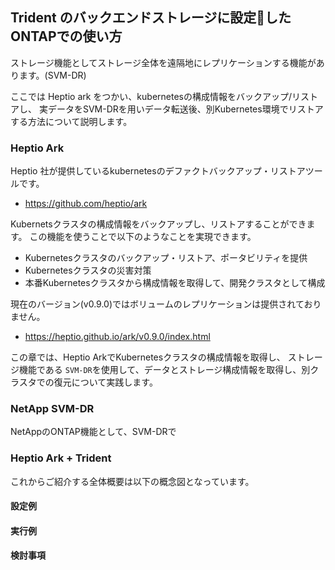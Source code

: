 ## Trident のバックエンドストレージに設定したONTAPでの使い方

ストレージ機能としてストレージ全体を遠隔地にレプリケーションする機能があります。(SVM-DR)

ここでは Heptio ark をつかい、kubernetesの構成情報をバックアップ/リストアし、
実データをSVM-DRを用いデータ転送後、別Kubernetes環境でリストアする方法について説明します。

### Heptio Ark

Heptio 社が提供しているkubernetesのデファクトバックアップ・リストアツールです。

- https://github.com/heptio/ark

Kubernetsクラスタの構成情報をバックアップし、リストアすることができます。
この機能を使うことで以下のようなことを実現できます。

- Kubernetesクラスタのバックアップ・リストア、ポータビリティを提供
- Kubernetesクラスタの災害対策
- 本番Kubernetesクラスタから構成情報を取得して、開発クラスタとして構成

現在のバージョン(v0.9.0)ではボリュームのレプリケーションは提供されておりません。

- https://heptio.github.io/ark/v0.9.0/index.html

この章では、Heptio ArkでKubernetesクラスタの構成情報を取得し、
ストレージ機能である ``SVM-DR``を使用して、データとストレージ構成情報を取得し、別クラスタでの復元について実践します。

### NetApp SVM-DR

NetAppのONTAP機能として、SVM-DRで

### Heptio Ark + Trident

これからご紹介する全体概要は以下の概念図となっています。

#### 設定例

#### 実行例

#### 検討事項